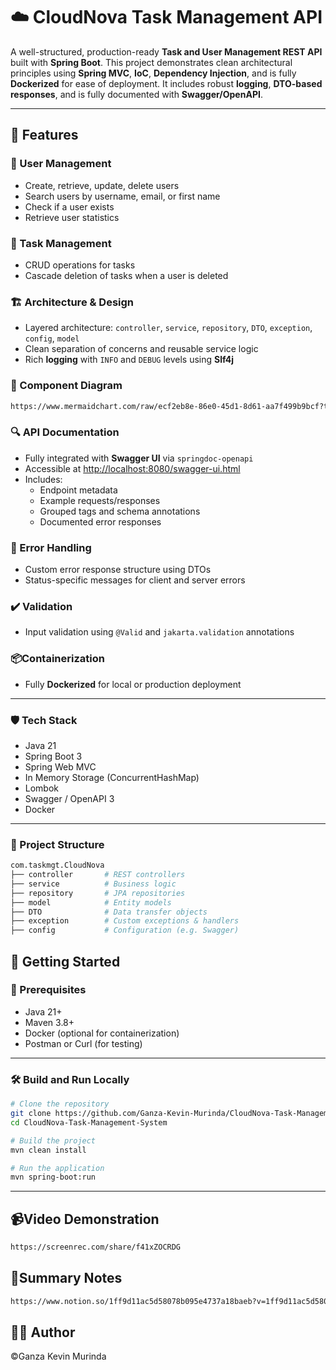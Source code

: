 # ☁️ CloudNova Task Management API

A well-structured, production-ready **Task and User Management REST API** built with **Spring Boot**. This project demonstrates clean architectural principles using **Spring MVC**, **IoC**, **Dependency Injection**, and is fully **Dockerized** for ease of deployment. It includes robust **logging**, **DTO-based responses**, and is fully documented with **Swagger/OpenAPI**.

---

## 📌 Features

### 👥 User Management
- Create, retrieve, update, delete users
- Search users by username, email, or first name
- Check if a user exists
- Retrieve user statistics

### 📃 Task Management
- CRUD operations for tasks
- Cascade deletion of tasks when a user is deleted

### 🏗️ Architecture & Design
- Layered architecture: `controller`, `service`, `repository`, `DTO`, `exception`, `config`, `model`
- Clean separation of concerns and reusable service logic
- Rich **logging** with `INFO` and `DEBUG` levels using **Slf4j**

### 🔷 Component Diagram
```bash
https://www.mermaidchart.com/raw/ecf2eb8e-86e0-45d1-8d61-aa7f499b9bcf?theme=light&version=v0.1&format=svg
```

### 🔍 API Documentation
- Fully integrated with **Swagger UI** via `springdoc-openapi`
- Accessible at [http://localhost:8080/swagger-ui.html](http://localhost:8080/swagger-ui.html)
- Includes:
    - Endpoint metadata
    - Example requests/responses
    - Grouped tags and schema annotations
    - Documented error responses

### 🚨 Error Handling
- Custom error response structure using DTOs
- Status-specific messages for client and server errors

### ✔️ Validation
- Input validation using `@Valid` and `jakarta.validation` annotations

### 📦Containerization
- Fully **Dockerized** for local or production deployment

---

### 🛡️ Tech Stack
- Java 21
- Spring Boot 3
- Spring Web MVC
- In Memory Storage (ConcurrentHashMap)
- Lombok
- Swagger / OpenAPI 3
- Docker

---

### 📁 Project Structure

```bash
com.taskmgt.CloudNova
├── controller       # REST controllers
├── service          # Business logic
├── repository       # JPA repositories
├── model            # Entity models
├── DTO              # Data transfer objects
├── exception        # Custom exceptions & handlers
├── config           # Configuration (e.g. Swagger)

```

## 🚀 Getting Started

### 🧰 Prerequisites

- Java 21+
- Maven 3.8+
- Docker (optional for containerization)
- Postman or Curl (for testing)

---

### 🛠️ Build and Run Locally

```bash
# Clone the repository
git clone https://github.com/Ganza-Kevin-Murinda/CloudNova-Task-Management-System.git
cd CloudNova-Task-Management-System

# Build the project
mvn clean install

# Run the application
mvn spring-boot:run
```
---

## 📹Video Demonstration
```bash
https://screenrec.com/share/f41xZOCRDG
```

## 📒Summary Notes
```bash
https://www.notion.so/1ff9d11ac5d58078b095e4737a18baeb?v=1ff9d11ac5d58076b127000caea35997&source=copy_link
```

## 🧑‍💻 Author
©️Ganza Kevin Murinda